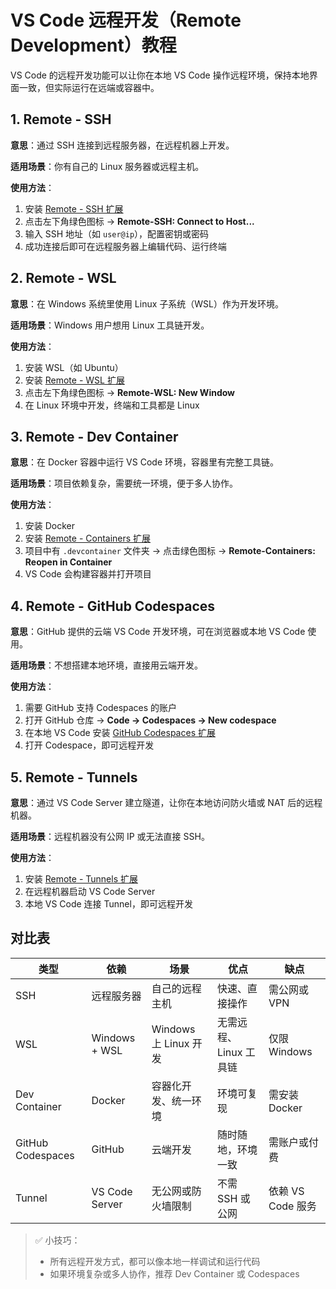# VS Code 远程开发（Remote Development）教程

VS Code 的远程开发功能可以让你在本地 VS Code 操作远程环境，保持本地界面一致，但实际运行在远端或容器中。



## 1. Remote - SSH

**意思**：通过 SSH 连接到远程服务器，在远程机器上开发。  

**适用场景**：你有自己的 Linux 服务器或远程主机。

**使用方法**：
1. 安装 [Remote - SSH 扩展](https://marketplace.visualstudio.com/items?itemName=ms-vscode-remote.remote-ssh)
2. 点击左下角绿色图标 → **Remote-SSH: Connect to Host...**
3. 输入 SSH 地址（如 `user@ip`），配置密钥或密码
4. 成功连接后即可在远程服务器上编辑代码、运行终端



## 2. Remote - WSL

**意思**：在 Windows 系统里使用 Linux 子系统（WSL）作为开发环境。

**适用场景**：Windows 用户想用 Linux 工具链开发。

**使用方法**：
1. 安装 WSL（如 Ubuntu）
2. 安装 [Remote - WSL 扩展](https://marketplace.visualstudio.com/items?itemName=ms-vscode-remote.remote-wsl)
3. 点击左下角绿色图标 → **Remote-WSL: New Window**
4. 在 Linux 环境中开发，终端和工具都是 Linux



## 3. Remote - Dev Container

**意思**：在 Docker 容器中运行 VS Code 环境，容器里有完整工具链。

**适用场景**：项目依赖复杂，需要统一环境，便于多人协作。

**使用方法**：
1. 安装 Docker
2. 安装 [Remote - Containers 扩展](https://marketplace.visualstudio.com/items?itemName=ms-vscode-remote.remote-containers)
3. 项目中有 `.devcontainer` 文件夹 → 点击绿色图标 → **Remote-Containers: Reopen in Container**
4. VS Code 会构建容器并打开项目



## 4. Remote - GitHub Codespaces

**意思**：GitHub 提供的云端 VS Code 开发环境，可在浏览器或本地 VS Code 使用。

**适用场景**：不想搭建本地环境，直接用云端开发。

**使用方法**：
1. 需要 GitHub 支持 Codespaces 的账户
2. 打开 GitHub 仓库 → **Code → Codespaces → New codespace**
3. 在本地 VS Code 安装 [GitHub Codespaces 扩展](https://marketplace.visualstudio.com/items?itemName=GitHub.codespaces)
4. 打开 Codespace，即可远程开发



## 5. Remote - Tunnels

**意思**：通过 VS Code Server 建立隧道，让你在本地访问防火墙或 NAT 后的远程机器。

**适用场景**：远程机器没有公网 IP 或无法直接 SSH。

**使用方法**：
1. 安装 [Remote - Tunnels 扩展](https://marketplace.visualstudio.com/items?itemName=ms-vscode-remote.remote-tunnels)
2. 在远程机器启动 VS Code Server
3. 本地 VS Code 连接 Tunnel，即可远程开发



## 对比表

| 类型              | 依赖           | 场景                  | 优点                   | 缺点              |
| ----------------- | -------------- | --------------------- | ---------------------- | ----------------- |
| SSH               | 远程服务器     | 自己的远程主机        | 快速、直接操作         | 需公网或 VPN      |
| WSL               | Windows + WSL  | Windows 上 Linux 开发 | 无需远程、Linux 工具链 | 仅限 Windows      |
| Dev Container     | Docker         | 容器化开发、统一环境  | 环境可复现             | 需安装 Docker     |
| GitHub Codespaces | GitHub         | 云端开发              | 随时随地，环境一致     | 需账户或付费      |
| Tunnel            | VS Code Server | 无公网或防火墙限制    | 不需 SSH 或公网        | 依赖 VS Code 服务 |


> ✅ 小技巧：
> - 所有远程开发方式，都可以像本地一样调试和运行代码  
> - 如果环境复杂或多人协作，推荐 Dev Container 或 Codespaces
